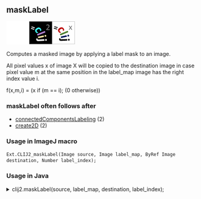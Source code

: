 ## maskLabel
<img src="images/mini_empty_logo.png"/><img src="images/mini_clij2_logo.png"/><img src="images/mini_clijx_logo.png"/>

Computes a masked image by applying a label mask to an image. 

All pixel values x of image X will be copied
to the destination image in case pixel value m at the same position in the label_map image has the right index value i.

f(x,m,i) = (x if (m == i); (0 otherwise))

### maskLabel often follows after
* <a href="reference_connectedComponentsLabeling">connectedComponentsLabeling</a> (2)
* <a href="reference_create2D">create2D</a> (2)


### Usage in ImageJ macro
```
Ext.CLIJ2_maskLabel(Image source, Image label_map, ByRef Image destination, Number label_index);
```


### Usage in Java
<details>
<summary>
clij2.maskLabel(source, label_map, destination, label_index);
</summary>
```
// init CLIJ and GPU
import net.haesleinhuepf.clij2.CLIJ2;
import net.haesleinhuepf.clij.clearcl.ClearCLBuffer;
CLIJ2 clij2 = CLIJ2.getInstance();

// get input parameters
ClearCLBuffer source = clij2.push(sourceImagePlus);
ClearCLBuffer label_map = clij2.push(label_mapImagePlus);
destination = clij2.create(source);
float label_index = 1.0;
```

```
// Execute operation on GPU
clij2.maskLabel(source, label_map, destination, label_index);
```

```
//show result
destinationImagePlus = clij2.pull(destination);
destinationImagePlus.show();

// cleanup memory on GPU
clij2.release(source);
clij2.release(label_map);
clij2.release(destination);
```
</details>


### Usage in Matlab
<details>
<summary>
clij2.maskLabel(source, label_map, destination, label_index);
</summary>
```
% init CLIJ and GPU
clij2 = init_clatlab();

% get input parameters
source = clij2.pushMat(source_matrix);
label_map = clij2.pushMat(label_map_matrix);
destination = clij2.create(source);
label_index = 1.0;
```

```
% Execute operation on GPU
clij2.maskLabel(source, label_map, destination, label_index);
```

```
% show result
destination = clij2.pullMat(destination)

% cleanup memory on GPU
clij2.release(source);
clij2.release(label_map);
clij2.release(destination);
```
</details>


### Usage in Icy
<details>
<summary>
clij2.maskLabel(source, label_map, destination, label_index);
</summary>
```
// init CLIJ and GPU
importClass(net.haesleinhuepf.clicy.CLICY);
importClass(Packages.icy.main.Icy);

clij2 = CLICY.getInstance();

// get input parameters
source_sequence = getSequence();source = clij2.pushSequence(source_sequence);
label_map_sequence = getSequence();label_map = clij2.pushSequence(label_map_sequence);
destination = clij2.create(source);
label_index = 1.0;
```

```
// Execute operation on GPU
clij2.maskLabel(source, label_map, destination, label_index);
```

```
// show result
destination_sequence = clij2.pullSequence(destination)
Icy.addSequence(destination_sequence
// cleanup memory on GPU
clij2.release(source);
clij2.release(label_map);
clij2.release(destination);
```
</details>




### Example scripts
<a href="https://github.com/clij/clij2-docs/blob/master/src/main/macro/intensity_per_label.ijm"><img src="images/language_macro.png" height="20"/></a> [intensity_per_label.ijm](https://github.com/clij/clij2-docs/blob/master/src/main/macro/intensity_per_label.ijm)  


[Back to CLIJ2 reference](https://clij.github.io/clij2-docs/reference)
[Back to CLIJ2 documentation](https://clij.github.io/clij2-docs)

[Imprint](https://clij.github.io/imprint)
